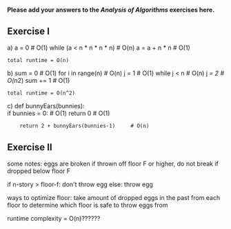 #### Please add your answers to the ***Analysis of  Algorithms*** exercises here.

## Exercise I

a)  a = 0    # O(1)
    while (a < n * n * n * n)    # O(n)
        a = a + n * n   # O(1)

    total runtime = O(n)


b)  sum = 0     # O(1)
    for i in range(n)   # O(n)
        j = 1       # O(1)
        while j < n     # O(n)
        j *= 2      # O(n*2)
        sum += 1    # O(1)

    total runtime = O(n^2)


c)  def bunnyEars(bunnies):     
        if bunnies = 0:     # O(1)
            return 0        # O(1)

        return 2 + bunnyEars(bunnies-1)     # O(n)

## Exercise II


some notes: eggs are broken if thrown off floor F or higher, do not break if dropped below floor F

if n-story > floor-f:
    don't throw egg
else:
    throw egg

ways to optimize floor: take amount of dropped eggs in the past from each floor to determine which floor is safe to throw eggs from

runtime complexity = O(n)??????